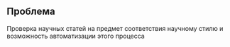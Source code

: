 ﻿## Проблема

Проверка научных статей на предмет соответствия научному стилю и возможность автоматизации этого процесса